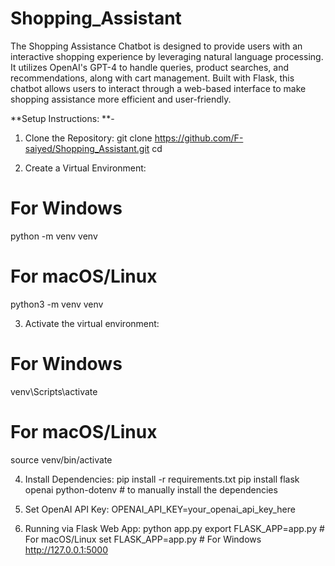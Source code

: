 # Shopping_Assistant
The Shopping Assistance Chatbot is designed to provide users with an interactive shopping experience by leveraging natural language processing. It utilizes OpenAI's GPT-4 to handle queries, product searches, and recommendations, along with cart management. Built with Flask, this chatbot allows users to interact through a web-based interface to make shopping assistance more efficient and user-friendly.

**Setup Instructions: **-

1.	Clone the Repository:
git clone <https://github.com/F-saiyed/Shopping_Assistant.git>
cd <repository-name>

2.	Create a Virtual Environment:
# For Windows
python -m venv venv

# For macOS/Linux
python3 -m venv venv

3.	Activate the virtual environment:
# For Windows
venv\Scripts\activate

# For macOS/Linux
source venv/bin/activate

4.	Install Dependencies:
pip install -r requirements.txt
pip install flask openai python-dotenv # to manually install the dependencies

5.	Set OpenAI API Key:
OPENAI_API_KEY=your_openai_api_key_here

6.	Running via Flask Web App:
python app.py
export FLASK_APP=app.py # For macOS/Linux
set FLASK_APP=app.py     # For Windows
http://127.0.0.1:5000


